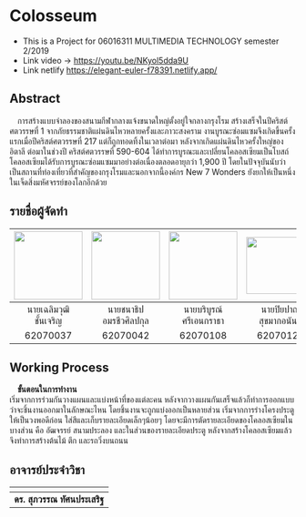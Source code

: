 # Colosseum
- This is a Project for 06016311 MULTIMEDIA TECHNOLOGY semester 2/2019
- Link video -> https://youtu.be/NKyol5dda9U
- Link netlify https://elegant-euler-f78391.netlify.app/

## Abstract
&emsp;การสร้างแบบจำลองของสนามกีฬากลางแจ้งขนาดใหญ่ตั้งอยู่ใจกลางกรุงโรม สร้างเสร็จในปีคริสต์ศตวรรษที่ 1 จากภัยธรรมชาติแผ่นดินไหวหลายครั้งและภาวะสงคราม งานบูรณะซ่อมแซมจึงเกิดขึ้นครั้งแรกเมื่อปีคริสต์ศตวรรษที่ 217 แต่ก็ถูกทอดทิ้งในเวลาต่อมา หลังจากเกิดแผ่นดินไหวครั้งใหญ่ของอิตาลี ต่อมาในช่วงปี คริสต์ศตวรรษที่ 590-604 ได้ทำการบูรณะและเปลี่ยนโคลอสเซียมเป็นโบสถ์ โคลอสเซียมได้รับการบูรณะซ่อมแซมมาอย่างต่อเนื่องตลอดอายุกว่า 1,900 ปี โดยในปัจจุบันนับว่าเป็นสถานที่ท่องเที่ยวที่สำคัญของกรุงโรมและนอกจากนี้องค์กร New 7 Wonders ยังยกให้เป็นหนึ่งในเจ็ดสิ่งมหัศจรรย์ของโลกอีกด้วย

## รายชื่อผู้จัดทำ
|<img src="https://scontent.xx.fbcdn.net/v/t1.15752-0/p280x280/96347410_272901030413496_7727012088127684608_n.jpg?_nc_cat=106&_nc_sid=b96e70&_nc_eui2=AeGYPPC3vVs8JmFVVin__2wGTxkoo2NkNwFPGSijY2Q3AZFVnvfKtm5xYswE4PBxWf02eeCibVOFC0ZQJxM1N3dv&_nc_oc=AQn7QtDNbW41exjDneJiOQeSW5-kN3ypFmrHzzr9ExvI32WTnlK4EBC5X1co9O7wCIA&_nc_ad=z-m&_nc_cid=0&_nc_zor=9&_nc_ht=scontent.xx&_nc_tp=6&oh=0a012116c79c342bc22ac44c20ef776d&oe=5ED9D226" width="120px" height="120px">|<img src="https://scontent.fbkk8-2.fna.fbcdn.net/v/t1.0-9/72843523_1215239785345622_1726860380963078144_n.jpg?_nc_cat=107&_nc_sid=174925&_nc_eui2=AeFgLkNtBgakqd26mI2dxbWVy2KdXw2ygUfLYp1fDbKBR9tFdVkLzKmsCIuL8kChQsnWUWMlNqaVTE2rIM8SrxSp&_nc_oc=AQkseVlIPAHMYuThyXWvy8UJhpSFDkv1VwqAza7zEZRJ0LsOBfrrpMR3RiGgBY9lRGg&_nc_ht=scontent.fbkk8-2.fna&oh=0bb1c62e3e520975f7ffd5f2c5d53ee2&oe=5ED95BDD" width="120px" height="120px">|<img src="https://scontent.fbkk12-4.fna.fbcdn.net/v/t1.0-9/37549536_1038777826297990_1612749808647274496_n.jpg?_nc_cat=110&_nc_sid=174925&_nc_eui2=AeEM3_u_Lj5YVtn6ockbN38KT9e87lVx9VNP17zuVXH1U_lFu0sk6QYQxvQ3qQ1LxTG6le3fFPbyLMx6OjXRHNbP&_nc_oc=AQmjTqnTui6kaHL4mFI2nbkh37TibQY76CNbTUujUpIIMNKsX89uWIiVl11uzlRfXV4&_nc_ht=scontent.fbkk12-4.fna&oh=c489eb9da6c7bcf45e88e3f8f1717099&oe=5EDC00F7" width="120px" height="120px">|<img src="https://scontent.fbkk2-4.fna.fbcdn.net/v/t1.0-9/72903078_1059210417755351_770784760904548352_o.jpg?_nc_cat=101&_nc_sid=a4a2d7&_nc_eui2=AeExLo0FqACc4-IVa4-BGMZ_bu0vAx6AZ5Ju7S8DHoBnkjiopxyBaqgR2RqCVPQu5Nmc-xdeglX_vIktgbIIqLhI&_nc_oc=AQlCWMV9QDvoalLk6raBNYYZBliMJfRs5ERZUl5wlg2wPTN4xEUlZflEfVzG7NNhX9E&_nc_ht=scontent.fbkk2-4.fna&oh=7b2b7e9e973b5f878643dd75d6865f3c&oe=5EE38A41" width="120px" height="100px">|
|:---:|:---:|:---:|:---:|
|นายเฉลิมวุฒิ<br>ชั้นเจริญ|นายชนาธิป<br>อมรชีวศิลปกุล|นายบริบูรณ์<br>ศรีเอนกราธา|นายปิยปาณ<br>สุขมากอนันต์|
|62070037|62070042|62070108|62070120|


## Working Process
&emsp;<B>ขั้นตอนในการทำงาน</B><br>เริ่มจากการร่วมกันวางแผนและแบ่งหน้าที่ของแต่ละคน หลังจากวางแผนกันเสร็จแล้วก็ทำการออกแบบว่าจะชิ้นงานออกมาในลักษณะไหน โดยชิ้นงานจะถูกแบ่งออกเป็นหลายส่วน เริ่มจากการร่างโครงประตูให้เป็นวงพอดีก่อน ใส่สีและเก็บรายละเอียดเล็กๆน้อยๆ โดยจะมีการตัดรายละเอียดของโคลอสเซียมในบางส่วน คือ อัฒจรรย์ สนามประลอง และในส่วนของรายละเอียดประตู หลังจากสร้างโคลอสเซียมแล้วจึงทำการสร้างต้นไม้ ตึก และรถวิ่งบนถนน

## อาจารย์ประจำวิชา

<table>
<thead>
<tr>
<th align="center"><img src="https://www.it.kmitl.ac.th/wp-content/uploads/2017/12/Supawan.jpg" alt="" style="max-width:15%;"></a></th></th>
</tr>
</thead>
<tbody>
<tr>
<td align="center"> <b>ดร. สุภวรรณ ทัศนประเสริฐ</b> </td>
</tr>
</tbody>
</table>
<!-- ![](https://media.giphy.com/media/d2Z7keyUwp4rzuG4/giphy.gif) -->
